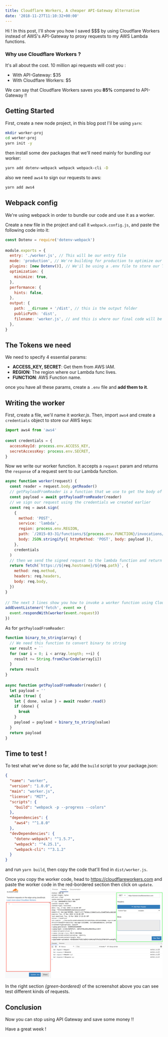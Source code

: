```yaml
---
title: Cloudflare Workers, A cheaper API-Gateway Alternative
date: '2018-11-27T11:10:32+00:00'
---
```


Hi ! In this post, I'Il show you how I saved \$\$\$ by using Cloudflare Workers instead of AWS's API-Gateway to proxy requests to my AWS Lambda functions.

### Why use Cloudflare Workers ?

It's all about the cost. 10 million api requests will cost you :

- With API-Gateway: \$35
- With Cloudflare Workers: \$5

We can say that Cloudflare Workers saves you **85%** compared to API-Gateway !!

## Getting Started

First, create a new node project, in this blog post I'il be using `yarn`:

```bash
mkdir worker-proj
cd worker-proj
yarn init -y
```

then install some dev packages that we'll need mainly for bundling our worker:

```bash
yarn add dotenv-webpack webpack webpack-cli -D
```

also we need `aws4` to sign our requests to aws:

```bash
yarn add aws4
```

## Webpack config

We're using webpack in order to bundle our code and use it as a worker.

Create a new file in the project and call it `webpack.config.js`, and paste the following code into it:

```javascript
const Dotenv = require('dotenv-webpack')

module.exports = {
  entry: './worker.js', // This will be our entry file
  mode: 'production', // We're building for production to optimize our worker
  plugins: [new Dotenv()], // We'il be using a .env file to store our TOKENS
  optimization: {
    minimize: true,
  },
  performance: {
    hints: false,
  },
  output: {
    path: __dirname + '/dist', // this is the output folder
    publicPath: 'dist',
    filename: 'worker.js', // and this is where our final code will be at.
  },
}
```

## The Tokens we need

We need to specify 4 essential params:

- **ACCESS_KEY, SECRET**: Get them from AWS IAM.
- **REGION**: The region where our Lambda func lives.
- **FUNCTION**: AWS Function name.

once you have all these params, create a `.env` file and **add them to it**.

## Writing the worker

First, create a file, we'il name it _worker.js_.
Then, import `aws4` and create a `credentials` object to store our AWS keys:

```javascript
import aws4 from 'aws4'

const credentials = {
  accessKeyId: process.env.ACCESS_KEY,
  secretAccessKey: process.env.SECRET,
}
```

Now we write our worker function. It accepts a `request` param and returns the `response` of a request sent to our Lambda function.

```javascript
async function worker(request) {
  const reader = request.body.getReader()
  // getPayloadFromReader is a function that we use to get the body of a request
  const payload = await getPayloadFromReader(reader)
  // we sign our request using the credentials we created earlier
  const req = aws4.sign(
    {
      method: 'POST',
      service: 'lambda',
      region: process.env.REGION,
      path: `/2015-03-31/functions/${process.env.FUNCTION}/invocations/`,
      body: JSON.stringify({ httpMethod: 'POST', body: payload }),
    },
    credentials
  )
  // then we send the signed request to the lambda function and return the response
  return fetch(`https://${req.hostname}/${req.path}`, {
    method: req.method,
    headers: req.headers,
    body: req.body,
  })
}

// The next 3 lines show you how to invoke a worker function using Cloudflare Workers
addEventListener('fetch', event => {
  event.respondWith(worker(event.request))
})
```

As for `getPayloadFromReader`:

```javascript
function binary_to_string(array) {
  // We need this function to convert binary to string
  var result = ``
  for (var i = 0; i < array.length; ++i) {
    result += String.fromCharCode(array[i])
  }
  return result
}

async function getPayloadFromReader(reader) {
  let payload = ''
  while (true) {
    let { done, value } = await reader.read()
    if (done) {
      break
    }
    payload = payload + binary_to_string(value)
  }
  return payload
}
```

## Time to test !

To test what we've done so far, add the `build` script to your package.json:

```json
{
  "name": "worker",
  "version": "1.0.0",
  "main": "worker.js",
  "license": "MIT",
  "scripts": {
    "build": "webpack -p --progress --colors"
  },
  "dependencies": {
    "aws4": "^1.8.0"
  },
  "devDependencies": {
    "dotenv-webpack": "^1.5.7",
    "webpack": "^4.25.1",
    "webpack-cli": "^3.1.2"
  }
}
```

and run `yarn build`, then copy the code that'll find in `dist/worker.js`.

Once you copy the worker code, head to https://cloudflareworkers.com and paste the worker code in the red-bordered section then click on `update`.
![CloudflareWorkers.com](./images/cloudflare-workder-screenshot.png)

In the right section _(green-bordered)_ of the screenshot above you can see test different kinds of requests.

## Conclusion

Now you can stop using API Gateway and save some money !!

Have a great week !
